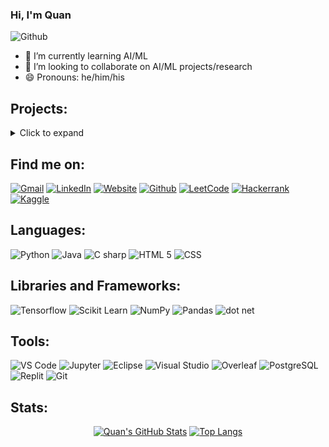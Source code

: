 ### Hi, I'm Quan

<!-- ![](https://visitor-badge.laobi.icu/badge?page_id=QuanHNguyen232.QuanHNguyen232) -->
![Github](https://img.shields.io/github/followers/QuanHNguyen232?label=Follow&style=social)

<!-- ############################################################ -->
<!-- ####################### INTRODUCTION ####################### -->
<!-- ############################################################ -->
- 🌱 I’m currently learning AI/ML
- 👯 I’m looking to collaborate on AI/ML projects/research
- 😄 Pronouns: he/him/his


<!-- ############################################################ -->
<!-- ######################### PROJECTS ######################### -->
<!-- ############################################################ -->
## Projects:
<details>
<summary>Click to expand</summary>

<!-- [**March 2021 - Present**]:
  * Build mobilie application with React Native which warns users of early forest fire.
  * [Google Play Link](https://play.google.com/store/apps/details?id=vnfis.com.vn.phscr_gla&hl=en&gl=US)
  * [Appstore Link](https://apps.apple.com/us/app/hotspot-gla/id1572979362) (will be updated in the future) -->
Update soon

</details>


<!-- ############################################################ -->
<!-- ########################### INFO ########################### -->
<!-- ############################################################ -->
<!-- https://github.com/iconic/open-iconic/tree/master/svg -->

## Find me on:
<div>
<a href="mailto:quan.nh2002@gmail.com" target="_blank"><img alt="Gmail" src="https://img.shields.io/badge/Gmail-D14836?style=for-the-badge&logo=gmail&logoColor=white"/></a>
<a href="https://www.linkedin.com/in/quan-h-nguyen/" target="_blank"><img alt="LinkedIn" src="https://img.shields.io/badge/LinkedIn-0077B5?style=for-the-badge&logo=linkedin&logoColor=white"/></a>
<a href="https://quanhnguyen232.github.io/" target="_blank" target="_blank"><img alt="Website" src="https://img.shields.io/badge/website-000000?style=for-the-badge&logo=About.me&logoColor=white"/></a>
<a href="https://github.com/QuanHNguyen232" target="_blank"><img alt="Github" src="https://img.shields.io/badge/GitHub-100000?style=for-the-badge&logo=github&logoColor=white"/></a>
<a href="https://leetcode.com/QuanHNguyen232/" target="_blank"><img alt="LeetCode" src="https://img.shields.io/badge/-LeetCode-FFA116?style=for-the-badge&logo=LeetCode&logoColor=black"/></a>
<a href="https://www.hackerrank.com/QuanHNguyen232/" target="_blank"><img alt="Hackerrank" src="https://img.shields.io/badge/-Hackerrank-2EC866?style=for-the-badge&logo=HackerRank&logoColor=white"/></a>
<a href="https://www.kaggle.com/quanhnguyen232/" target="_blank"><img alt="Kaggle" src="https://img.shields.io/badge/Kaggle-20BEFF?style=for-the-badge&logo=Kaggle&logoColor=white"/></a>
</div>

## Languages:
<div>
<img alt="Python" src="https://img.shields.io/badge/Python-3776AB?style=for-the-badge&logo=python&logoColor=white" />
<img alt="Java" src="https://img.shields.io/badge/Java-ED8B00?style=for-the-badge&logo=java&logoColor=white" />
<img alt="C sharp" src="https://img.shields.io/badge/C%23-239120?style=for-the-badge&logo=c-sharp&logoColor=white" />
<img alt="HTML 5" src="https://img.shields.io/badge/HTML5-E34F26?style=for-the-badge&logo=html5&logoColor=white" />
<img alt="CSS" src="https://img.shields.io/badge/CSS-239120?&style=for-the-badge&logo=css3&logoColor=white" />
</div>

## Libraries and Frameworks:
<div>
<img alt="Tensorflow" src="https://img.shields.io/badge/TensorFlow-E0E0E0?style=for-the-badge&logo=tensorflow&logoColor=FF6F00" />
<img alt="Scikit Learn" src="https://img.shields.io/badge/scikit--learn-F7931E?style=for-the-badge&logo=scikitlearn&logoColor=white" />
<img alt="NumPy" src="https://img.shields.io/badge/NumPy-013243?style=for-the-badge&logo=numpy&logoColor=white" />
<img alt="Pandas" src="https://img.shields.io/badge/Pandas-150458?style=for-the-badge&logo=pandas&logoColor=white" />
<img alt="dot net" src="https://img.shields.io/badge/.NET-5C2D91?style=for-the-badge&logo=.net&logoColor=white" />
</div>

## Tools:
<div>
<img alt="VS Code" src="https://img.shields.io/badge/Visual_Studio_Code-007ACC?style=for-the-badge&logo=visual%20studio%20code&logoColor=white" />
<img alt="Jupyter" src="https://img.shields.io/badge/Jupyter-E0E0E0?style=for-the-badge&logo=jupyter&logoColor=F37626" />
<img alt="Eclipse" src="https://img.shields.io/badge/Eclipse-2C2255?style=for-the-badge&logo=eclipse&logoColor=white" />
<img alt="Visual Studio" src="https://img.shields.io/badge/Visual_Studio-5C2D91?style=for-the-badge&logo=visual%20studio&logoColor=white" />
<img alt="Overleaf" src="https://img.shields.io/badge/Overleaf-47A141?style=for-the-badge&logo=Overleaf&logoColor=white" />
<img alt="PostgreSQL" src="https://img.shields.io/badge/PostgreSQL-316192?style=for-the-badge&logo=postgresql&logoColor=white" />
<img alt="Replit" src="https://img.shields.io/badge/replit-667881?style=for-the-badge&logo=replit&logoColor=white" />
<img alt="Git" src="https://img.shields.io/badge/GIT-E44C30?style=for-the-badge&logo=git&logoColor=white" />
</div>



<!-- ############################################################ -->
<!-- ######################## REPO STATS ######################## -->
<!-- ############################################################ -->
<!--
[![Readme Card](https://github-readme-stats.vercel.app/api/pin/?username=QuanHNguyen232&show_owner=true&repo=Leetcode_soln)](https://github.com/anuraghazra/github-readme-stats) -->



<!-- ############################################################ -->
<!-- ######################## GITHUB STATS ###################### -->
<!-- ############################################################ -->
## Stats:
<div align="center">

[![Quan's GitHub Stats](https://awesome-github-stats.azurewebsites.net/user-stats/QuanHNguyen232?cardType=github&theme=react)](https://git.io/awesome-stats-card)
[![Top Langs](https://github-readme-stats.vercel.app/api/top-langs/?username=QuanHNguyen232&theme=react&layout=compact&langs_count=10)](https://github.com/anuraghazra/github-readme-stats)

</div>








<!-- ############################################################ -->
<!-- ########################## SOURCES ######################### -->
<!-- ############################################################ -->
<!-- 
https://dev.to/charalambosioannou/create-a-dynamic-github-profile-readme-il5
https://github.com/anuraghazra/github-readme-stats
https://github.com/abhisheknaiidu/awesome-github-profile-readme
https://medium.com/swlh/how-to-create-a-self-updating-readme-md-for-your-github-profile-f8b05744ca91

##### Beautiful Badges #####
Syntax: https://shields.io/
Icon+Color: https://simpleicons.org/
Logo: https://github.com/simple-icons/simple-icons/blob/develop/slugs.md
Sample: https://dev.to/envoy_/150-badges-for-github-pnk
-->

<!-- ############################################################ -->
<!-- ########################## OBSOLETE ######################## -->
<!-- ############################################################ -->
<!-- **QuanHNguyen232/QuanHNguyen232** is a ✨ _special_ ✨ repository because its `README.md` (this file) appears on your GitHub profile.
Here are some ideas to get you started:
- 🔭 I’m currently working on ...
- 🤔 I’m looking for help with ...
- 💬 Ask me about ...
- ⚡ Fun fact: ... 
-->

<!--[![Quan's GitHub stats](https://github-readme-stats.vercel.app/api?username=QuanHNguyen232&show_icons=true&theme=algolia)](https://github.com/anuraghazra/github-readme-stats)
![Top Langs](https://github-readme-stats.vercel.app/api/top-langs/?username=QuanHNguyen232&theme=algolia)-->

<!--
<p align="center">
<img src="https://raw.githubusercontent.com/github/explore/80688e429a7d4ef2fca1e82350fe8e3517d3494d/topics/python/python.png" alt="Python" height="40" style="vertical-align:top; margin:4px;">
<img src="https://raw.githubusercontent.com/github/explore/80688e429a7d4ef2fca1e82350fe8e3517d3494d/topics/tensorflow/tensorflow.png" alt="Tensorflow" height="40" style="vertical-align:top; margin:4px;">
<img src="https://raw.githubusercontent.com/github/explore/80688e429a7d4ef2fca1e82350fe8e3517d3494d/topics/scikit-learn/scikit-learn.png" alt="Scikit Learn" height="40" style="vertical-align:top; margin:4px;">
<img src="https://raw.githubusercontent.com/github/explore/80688e429a7d4ef2fca1e82350fe8e3517d3494d/topics/opencv/opencv.png" alt="Open CV" height="40" style="vertical-align:top; margin:4px;">
<img src="https://raw.githubusercontent.com/github/explore/80688e429a7d4ef2fca1e82350fe8e3517d3494d/topics/visual-studio-code/visual-studio-code.png" alt="VS Code" height="40" style="vertical-align:top; margin:4px;">
<img src="https://raw.githubusercontent.com/github/explore/80688e429a7d4ef2fca1e82350fe8e3517d3494d/topics/jupyter-notebook/jupyter-notebook.png" alt="Jupyter Notebook" height="40" style="vertical-align:top; margin:4px;">
</p>
-->

<!--
### Others
<p align="center">
<img src="https://raw.githubusercontent.com/github/explore/80688e429a7d4ef2fca1e82350fe8e3517d3494d/topics/latex/latex.png" alt="LaTex" height="40" style="vertical-align:top; margin:4px;">
</p> -->

<!--
### Web development
<p align="center">
<img src="https://raw.githubusercontent.com/github/explore/80688e429a7d4ef2fca1e82350fe8e3517d3494d/topics/html/html.png" alt="HTML" height="40" style="vertical-align:top; margin:4px;">
<img src="https://raw.githubusercontent.com/github/explore/80688e429a7d4ef2fca1e82350fe8e3517d3494d/topics/css/css.png" alt="CSS" height="40" style="vertical-align:top; margin:4px;">
<img src="https://raw.githubusercontent.com/github/explore/80688e429a7d4ef2fca1e82350fe8e3517d3494d/topics/aspnet/aspnet.png" alt="asp dot net" height="40" style="vertical-align:top; margin:4px;">
<img src="https://raw.githubusercontent.com/github/explore/80688e429a7d4ef2fca1e82350fe8e3517d3494d/topics/java/java.png" alt="Java" height="40" style="vertical-align:top; margin:4px;">
<img src="https://raw.githubusercontent.com/github/explore/80688e429a7d4ef2fca1e82350fe8e3517d3494d/topics/sql/sql.png" alt="SQL" height="40" style="vertical-align:top; margin:4px;">
<img src="https://raw.githubusercontent.com/github/explore/80688e429a7d4ef2fca1e82350fe8e3517d3494d/topics/postgresql/postgresql.png" alt="PostgreSQL" height="40" style="vertical-align:top; margin:4px;">
</p>
-->
